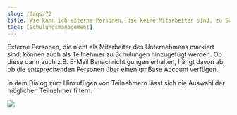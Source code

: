 ```yaml
---
slug: /faqs/72
title: Wie kann ich externe Personen, die keine Mitarbeiter sind, zu Schulungen einladen
tags: [Schulungsmanagement]
---
```

Externe Personen, die nicht als Mitarbeiter des Unternehmens markiert sind, können auch als Teilnehmer zu Schulungen hinzugefügt werden. Ob diese dann auch z.B. E-Mail Benachrichtigungen erhalten, hängt davon ab, ob die entsprechenden Personen über einen qmBase Account verfügen.

In dem Dialog zum Hinzufügen von Teilnehmern lässt sich die Auswahl der möglichen Teilnehmer filtern.

![](https://caqadmin.blob.core.windows.net/faqs/72-images/mceclip0.png)